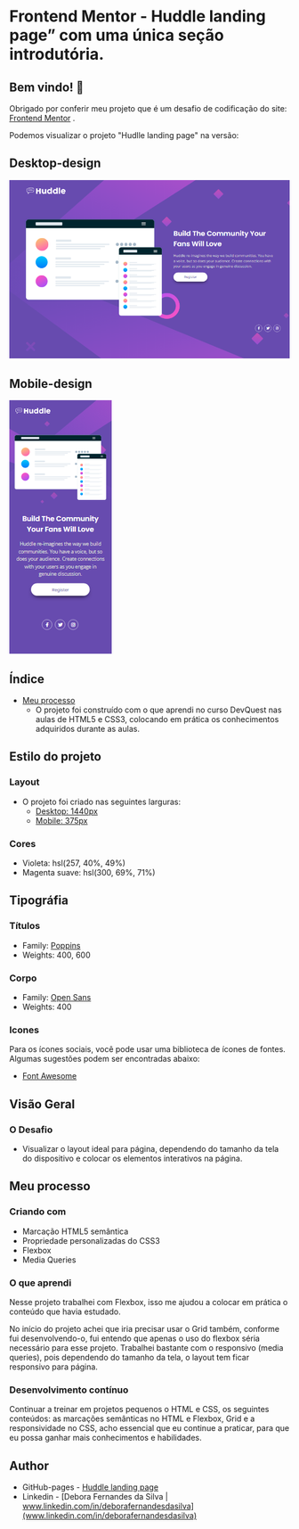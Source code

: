 # Frontend Mentor - Huddle landing page” com uma única seção introdutória.

## Bem vindo! 👋

Obrigado por conferir meu projeto que é um  desafio de codificação do site: [Frontend Mentor](https://www.frontendmentor.io) .


Podemos visualizar o projeto "Hudlle landing page" na versão:
## Desktop-design 
![Visualizando o projeto para o “Huddle landing page” com uma única seção introdutória, na versão desktop](./x-design/desktop-design.png)

## Mobile-design
![Visualizando o projeto para o “Huddle landing page” com uma única seção introdutória, na versão mobile](./x-design/mobile-design.png)

## Índice

- [Meu processo](#meu-processo)
  - O projeto foi construído com o que aprendi no curso DevQuest nas aulas de HTML5 e CSS3, colocando em prática os conhecimentos adquiridos durante as aulas. 


## Estilo do projeto

### Layout
  - O projeto foi criado nas seguintes larguras:
    - [Desktop: 1440px](#desktop-design) 
    - [Mobile: 375px](#mobile-design)

### Cores
  - Violeta: hsl(257, 40%, 49%)
  - Magenta suave: hsl(300, 69%, 71%)

## Tipográfia

### Títulos
- Family: [Poppins](https://fonts.google.com/specimen/Poppins)
- Weights: 400, 600

### Corpo
- Family: [Open Sans](https://fonts.google.com/specimen/Open+Sans)
- Weights: 400

### Icones
Para os ícones sociais, você pode usar uma biblioteca de ícones de fontes. Algumas sugestões podem ser encontradas abaixo:
- [Font Awesome](https://fontawesome.com/)
  

## Visão Geral

### O Desafio
- Visualizar o layout ideal para página, dependendo  do tamanho da tela do dispositivo e colocar os elementos interativos na página.

## Meu processo

### Criando com
- Marcação HTML5 semântica
- Propriedade personalizadas do CSS3
- Flexbox
- Media Queries

### O que aprendi
Nesse projeto trabalhei com Flexbox, isso me ajudou a colocar em prática o conteúdo que havia estudado. 

No início do projeto achei que iria precisar usar o Grid também, conforme fui desenvolvendo-o, fui entendo que apenas o uso do flexbox séria necessário para esse projeto.
Trabalhei bastante com o responsivo (media queries),  pois dependendo do tamanho da tela, o layout tem ficar responsivo para página.

### Desenvolvimento contínuo

Continuar a treinar em projetos pequenos o HTML e CSS, os seguintes conteúdos: as marcações semânticas no HTML e Flexbox, Grid e a responsividade no CSS, acho essencial que eu continue a praticar, para que eu possa ganhar mais conhecimentos e habilidades.

## Author

- GitHub-pages - [Huddle landing page](https://deborafsilva.github.io/Quest-html-css-avancado-Huddle-landing-page/)
- Linkedin - [Debora Fernandes da Silva | www.linkedin.com/in/deborafernandesdasilva](www.linkedin.com/in/deborafernandesdasilva)



